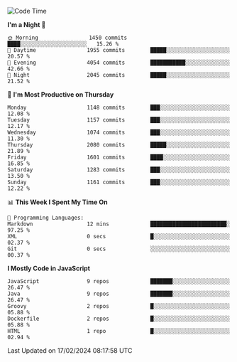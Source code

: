 <!--START_SECTION:waka-->
![Code Time](http://img.shields.io/badge/Code%20Time-1%2C320%20hrs%2031%20mins-blue)

**I'm a Night 🦉** 

```text
🌞 Morning                1450 commits        ████░░░░░░░░░░░░░░░░░░░░░   15.26 % 
🌆 Daytime                1955 commits        █████░░░░░░░░░░░░░░░░░░░░   20.57 % 
🌃 Evening                4054 commits        ███████████░░░░░░░░░░░░░░   42.66 % 
🌙 Night                  2045 commits        █████░░░░░░░░░░░░░░░░░░░░   21.52 % 
```
📅 **I'm Most Productive on Thursday** 

```text
Monday                   1148 commits        ███░░░░░░░░░░░░░░░░░░░░░░   12.08 % 
Tuesday                  1157 commits        ███░░░░░░░░░░░░░░░░░░░░░░   12.17 % 
Wednesday                1074 commits        ███░░░░░░░░░░░░░░░░░░░░░░   11.30 % 
Thursday                 2080 commits        █████░░░░░░░░░░░░░░░░░░░░   21.89 % 
Friday                   1601 commits        ████░░░░░░░░░░░░░░░░░░░░░   16.85 % 
Saturday                 1283 commits        ███░░░░░░░░░░░░░░░░░░░░░░   13.50 % 
Sunday                   1161 commits        ███░░░░░░░░░░░░░░░░░░░░░░   12.22 % 
```


📊 **This Week I Spent My Time On** 

```text
💬 Programming Languages: 
Markdown                 12 mins             ████████████████████████░   97.25 % 
XML                      0 secs              █░░░░░░░░░░░░░░░░░░░░░░░░   02.37 % 
Git                      0 secs              ░░░░░░░░░░░░░░░░░░░░░░░░░   00.37 % 
```

**I Mostly Code in JavaScript** 

```text
JavaScript               9 repos             ███████░░░░░░░░░░░░░░░░░░   26.47 % 
Java                     9 repos             ███████░░░░░░░░░░░░░░░░░░   26.47 % 
Groovy                   2 repos             █░░░░░░░░░░░░░░░░░░░░░░░░   05.88 % 
Dockerfile               2 repos             █░░░░░░░░░░░░░░░░░░░░░░░░   05.88 % 
HTML                     1 repo              █░░░░░░░░░░░░░░░░░░░░░░░░   02.94 % 
```




 Last Updated on 17/02/2024 08:17:58 UTC
<!--END_SECTION:waka-->
